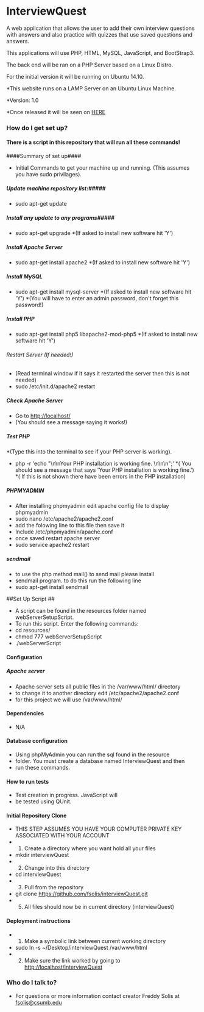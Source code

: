 InterviewQuest
==============


A web application that allows the user to add their own interview questions with answers and also practice with quizzes that use saved questions and answers. 


This applications will use PHP, HTML, MySQL, JavaScript, and BootStrap3.

The back end will be ran on a PHP Server based on a Linux Distro. 

For the initial version it will be running on Ubuntu 14.10.

*This website runs on a LAMP Server on an Ubuntu Linux Machine. 

*Version: 1.0

*Once released it will be seen on [HERE](http://www.fsolis.net/InterviewQuest)

### How do I get set up? ###

#### There is a script in this repository that will run all these commands! ####

####Summary of set up####

* Initial Commands to get your machine up and running. (This assumes you have sudo privilages).

##### Update machine repository list:#####
*   sudo apt-get update 

##### Install any update to any programs#####
*   sudo apt-get upgrade
*(If asked to install new software hit 'Y')

##### Install Apache Server #####
*  sudo apt-get install apache2
*(If asked to install new software hit 'Y')

##### Install MySQL #####
* sudo apt-get install mysql-server
*(If asked to install new software hit 'Y')
*(You will have to enter an admin password, don't forget this password!)

##### Install PHP #####
* sudo apt-get install php5 libapache2-mod-php5
*(If asked to install new software hit 'Y')

###### Restart Server (If needed!) ######
* (Read terminal window if it says it restarted the server then this is not needed)
* sudo /etc/init.d/apache2 restart

##### Check Apache Server #####
* Go to [http://localhost/](http://localhost/)
* (You should see a message saying it works!)

##### Test PHP #####
*(Type this into the terminal to see if your PHP server is working).
* php -r 'echo "\n\nYour PHP installation is working fine. \n\n\n";'
*( You should see a message that says 'Your PHP installation is working fine.')
*( If this is not shown there have been errors in the PHP installation)

##### PHPMYADMIN #####

* After installing phpmyadmin edit apache config file to display phpmyadmin
* sudo nano /etc/apache2/apache2.conf
* add the folowing line to this file then save it
* Include /etc/phpmyadmin/apache.conf
* once saved restart apache server
* sudo service apache2 restart

##### sendmail #####
* to use the php method mail() to send mail please install 
* sendmail program. to do this run the following line
* sudo apt-get install sendmail

##Set Up Script ##
* A script can be found in the resources folder named webServerSetupScript.
* To run this script. Enter the following commands:
* cd resources/
* chmod 777 webServerSetupScript
* ./webServerScript

#### Configuration ####
##### Apache server #####
* Apache server sets all public files in the /var/www/html/ directory
* to change it to another directory edit /etc/apache2/apache2.conf
* for this project we will use /var/www/html/

#### Dependencies
* N/A

#### Database configuration 
* Using phpMyAdmin you can run the sql found in the resource 
* folder. You must create a database named InterviewQuest and then 
* run these commands.

#### How to run tests ####
* Test creation in progress. JavaScript will 
* be tested using QUnit. 

#### Initial Repository Clone ####
* THIS STEP ASSUMES YOU HAVE YOUR COMPUTER PRIVATE KEY ASSOCIATED WITH YOUR ACCOUNT
* 1. Create a directory where you want hold all your files 
*  mkdir interviewQuest
* 2. Change into this directory
*  cd interviewQuest
* 3. Pull from the repository
*  git clone https://github.com/fsolis/interviewQuest.git
* 5. All files should now be in current directory (interviewQuest)

#### Deployment instructions ####
* 1. Make a symbolic link between current working directory 
*  sudo ln -s ~/Desktop/interviewQuest /var/www/html
* 2. Make sure the link worked by going to [http://localhost/interviewQuest](http://localhost/interviewQuest)



### Who do I talk to? ###

* For questions or more information contact creator Freddy Solis at fsolis@csumb.edu
